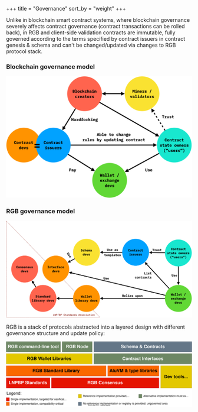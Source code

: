+++
title = "Governance"
sort_by = "weight"
+++

Unlike in blockchain smart contract systems, where blockchain governance 
severely affects contract governance (contract transactions can be rolled back),
in RGB and client-side validation contracts are immutable, fully governed 
according to the terms specified by contract issuers in contract genesis & 
schema and can't be changed/updated via changes to RGB protocol stack.

### Blockchain governance model
![Blockchain governance](governance-blockchain.png)

### RGB governance model
![RGB governance](governance-rgb.png)

RGB is a stack of protocols abstracted into a layered design with different
governance structure and update policy:

![Governance layers](governance-layers.svg)
